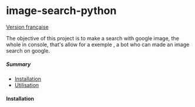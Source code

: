 # image-search-python
 

[Version française](https://github.com/gamingdy/image-search-python/tree/dev/docs)


The objective of this project is to make a search with google image, the whole in console, that's allow for a exemple , a bot who can made an image search on google.


##### Summary

- [Installation](https://github.com/gamingdy/image-search-python#Installation)
- [Utilisation](https://github.com/gamingdy/image-search-python#Utilisation)

#### Installation

